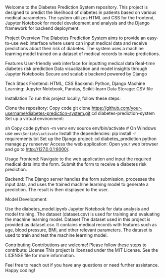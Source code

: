 Welcome to the Diabetes Prediction System repository.
This project is designed to predict the likelihood of diabetes in patients based on various medical parameters. 
The system utilizes HTML and CSS for the frontend, Jupyter Notebook for model development and analysis and the Django framework for backend deployment.

Project Overview
The Diabetes Prediction System aims to provide an easy-to-use web interface where users can input medical data and receive predictions about their risk of diabetes.
The system uses a machine learning model trained on a dataset of medical records to make predictions.

Features
User-friendly web interface for inputting medical data
Real-time diabetes risk prediction
Data visualization and model insights through Jupyter Notebooks
Secure and scalable backend powered by Django

Tech Stack
Frontend: HTML, CSS
Backend: Python, Django
Machine Learning: Jupyter Notebook, Pandas, Scikit-learn
Data Storage: CSV file


Installation
To run this project locally, follow these steps:

Clone the repository:
Copy code
git clone https://github.com/your-username/diabetes-prediction-system.git
cd diabetes-prediction-system
Set up a virtual environment:

sh
Copy code
python -m venv env
source env/bin/activate  # On Windows use `env\Scripts\activate`
Install the dependencies:
pip install -r requirements.txt
Set up the Django project:
cd diabetes_prediction
python manage.py runserver
Access the web application:
Open your web browser and go to http://127.0.0.1:8000/.

Usage
Frontend:
Navigate to the web application and input the required medical data into the form.
Submit the form to receive a diabetes risk prediction.

Backend:
The Django server handles the form submission, processes the input data, and uses the trained machine learning model to generate a prediction.
The result is then displayed to the user.

Model Development:

Use the diabetes_model.ipynb Jupyter Notebook for data analysis and model training.
The dataset (dataset.csv) is used for training and evaluating the machine learning model.
Dataset
The dataset used in this project is provided as dataset.csv. It contains medical records with features such as age, blood pressure, BMI, and other relevant parameters. The dataset is used to train and test the machine learning model.

Contributing
Contributions are welcome! Please follow these steps to contribute:
License
This project is licensed under the MIT License. See the LICENSE file for more information.

Feel free to reach out if you have any questions or need further assistance. Happy coding!
